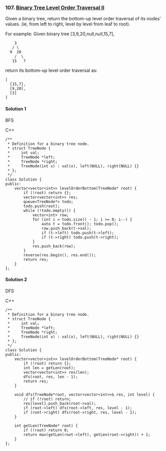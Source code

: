 ### 107\. [Binary Tree Level Order Traversal II](https://leetcode.com/problems/binary-tree-level-order-traversal-ii/)

Given a binary tree, return the bottom-up level order traversal of its nodes' values. (ie, from left to right, level by level from leaf to root).

For example:
Given binary tree [3,9,20,null,null,15,7],
```
    3
   / \
  9  20
    /  \
   15   7
```

return its bottom-up level order traversal as:

```
[
  [15,7],
  [9,20],
  [3]
]
```
#### Solution 1

BFS

C++

```
/**
 * Definition for a binary tree node.
 * struct TreeNode {
 *     int val;
 *     TreeNode *left;
 *     TreeNode *right;
 *     TreeNode(int x) : val(x), left(NULL), right(NULL) {}
 * };
 */
class Solution {
public:
    vector<vector<int>> levelOrderBottom(TreeNode* root) {
        if (!root) return {};
        vector<vector<int>> res;
        queue<TreeNode*> todo;
        todo.push(root);
        while (!todo.empty()) {
            vector<int> row;
            for (int i = todo.size() - 1; i >= 0; i--) {
                auto t = todo.front(); todo.pop();
                row.push_back(t->val);
                if (t->left) todo.push(t->left);
                if (t->right) todo.push(t->right);
            }
            res.push_back(row);
        }
        reverse(res.begin(), res.end());
        return res;
    }
};
```


#### Solution 2

DFS

C++

```
/**
 * Definition for a binary tree node.
 * struct TreeNode {
 *     int val;
 *     TreeNode *left;
 *     TreeNode *right;
 *     TreeNode(int x) : val(x), left(NULL), right(NULL) {}
 * };
 */
class Solution {
public:
    vector<vector<int>> levelOrderBottom(TreeNode* root) {
        if (!root) return {};
        int len = getLen(root);
        vector<vector<int>> res(len);
        dfs(root, res, len - 1);
        return res;
    }
    
    void dfs(TreeNode*root, vector<vector<int>>& res, int level) {
        // if (!root) return;
        res[level].push_back(root->val);
        if (root->left) dfs(root->left, res, level - 1);
        if (root->right) dfs(root->right, res, level - 1);
    }
    
    int getLen(TreeNode* root) {
        if (!root) return 0;
        return max(getLen(root->left), getLen(root->right)) + 1;
    }
};
```
